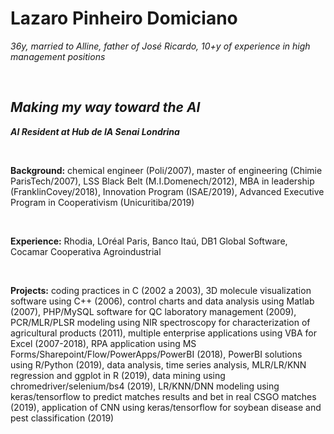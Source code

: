 # Lazaro Pinheiro Domiciano
_36y, married to Alline, father of José Ricardo, 10+y of experience in high management positions_  

<br>

## **_Making my way toward the AI_**  

**_AI Resident at Hub de IA Senai Londrina_**  

<br>

**Background:** chemical engineer (Poli/2007), master of engineering (Chimie ParisTech/2007), LSS Black Belt (M.I.Domenech/2012), MBA in leadership (FranklinCovey/2018), Innovation Program (ISAE/2019), Advanced Executive Program in Cooperativism (Unicuritiba/2019)  

<br>

**Experience:** Rhodia, LOréal Paris, Banco Itaú, DB1 Global Software, Cocamar Cooperativa Agroindustrial  

<br>

**Projects:** coding practices in C (2002 a 2003), 3D molecule visualization software using C++ (2006), control charts and data analysis using Matlab (2007), PHP/MySQL software for QC laboratory management (2009), PCR/MLR/PLSR modeling using NIR spectroscopy for characterization of agricultural products (2011), multiple enterprise applications using VBA for Excel (2007-2018), RPA application using MS Forms/Sharepoint/Flow/PowerApps/PowerBI (2018), PowerBI solutions using R/Python (2019), data analysis, time series analysis, MLR/LR/KNN regression and ggplot in R (2019), data mining using chromedriver/selenium/bs4 (2019), LR/KNN/DNN modeling using keras/tensorflow to predict matches results and bet in real CSGO matches (2019), application of CNN using keras/tensorflow for soybean disease and pest classification (2019)
